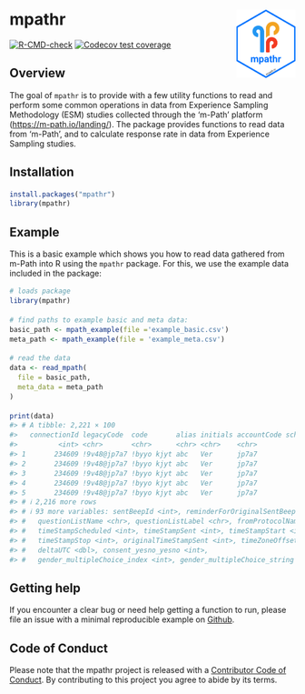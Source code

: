 
<!-- README.md is generated from README.Rmd. Please edit that file -->

# mpathr <img src="man/figures/logo.png" align="right" height="120" alt="" />

<!-- badges: start -->

[![R-CMD-check](https://github.com/m-path-io/mpathr/actions/workflows/R-CMD-check.yaml/badge.svg)](https://github.com/m-path-io/mpathr/actions/workflows/R-CMD-check.yaml)
[![Codecov test
coverage](https://codecov.io/gh/m-path-io/mpathr/graph/badge.svg)](https://app.codecov.io/gh/m-path-io/mpathr)
<!-- badges: end -->

## Overview

The goal of `mpathr` is to provide with a few utility functions to read
and perform some common operations in data from Experience Sampling
Methodology (ESM) studies collected through the ‘m-Path’ platform
(<https://m-path.io/landing/>). The package provides functions to read
data from ‘m-Path’, and to calculate response rate in data from
Experience Sampling studies.

## Installation

``` r
install.packages("mpathr")
library(mpathr)
```

## Example

This is a basic example which shows you how to read data gathered from
m-Path into R using the `mpathr` package. For this, we use the example
data included in the package:

``` r
# loads package
library(mpathr)

# find paths to example basic and meta data:
basic_path <- mpath_example(file ='example_basic.csv')
meta_path <- mpath_example(file = 'example_meta.csv')

# read the data
data <- read_mpath(
  file = basic_path,
  meta_data = meta_path
)

print(data)
#> # A tibble: 2,221 × 100
#>   connectionId legacyCode  code       alias initials accountCode scheduledBeepId
#>          <int> <chr>       <chr>      <chr> <chr>    <chr>                 <int>
#> 1       234609 !9v48@jp7a7 !byyo kjyt abc   Ver      jp7a7                    -1
#> 2       234609 !9v48@jp7a7 !byyo kjyt abc   Ver      jp7a7              28626776
#> 3       234609 !9v48@jp7a7 !byyo kjyt abc   Ver      jp7a7              28626777
#> 4       234609 !9v48@jp7a7 !byyo kjyt abc   Ver      jp7a7              28626781
#> 5       234609 !9v48@jp7a7 !byyo kjyt abc   Ver      jp7a7              28626782
#> # ℹ 2,216 more rows
#> # ℹ 93 more variables: sentBeepId <int>, reminderForOriginalSentBeepId <int>,
#> #   questionListName <chr>, questionListLabel <chr>, fromProtocolName <chr>,
#> #   timeStampScheduled <int>, timeStampSent <int>, timeStampStart <int>,
#> #   timeStampStop <int>, originalTimeStampSent <int>, timeZoneOffset <int>,
#> #   deltaUTC <dbl>, consent_yesno_yesno <int>,
#> #   gender_multipleChoice_index <int>, gender_multipleChoice_string <chr>, …
```

## Getting help

If you encounter a clear bug or need help getting a function to run,
please file an issue with a minimal reproducible example on
[Github](https://github.com/m-path-io/mpathr/issues).

## Code of Conduct

Please note that the mpathr project is released with a [Contributor Code
of
Conduct](https://github.com/m-path-io/mpathr/blob/master/CODE_OF_CONDUCT.md).
By contributing to this project you agree to abide by its terms.

